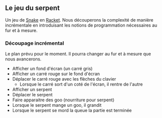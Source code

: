 ## Le jeu du serpent

Un jeu de [Snake](http://en.wikipedia.org/wiki/Snake_%28video_game%29) en [Racket](http://racket-lang.org/). Nous découperons la complexité de manière incrémentale en introduisant les notions de programmation nécessaires au fur et à mesure.

### Découpage incrémental

Le plan prévu pour le moment. Il pourra changer au fur et à mesure que nous avancerons.

- Afficher un fond d'écran (un carré gris)
- Afficher un carré rouge sur le fond d'écran
- Déplacer le carré rouge avec les flèches du clavier
  - Lorsque le carré sort d'un coté de l'écran, il rentre de l'autre
- Afficher un serpent
- Déplacer le serpent
- Faire apparaitre des goo (nourriture pour serpent)
- Lorsque le serpent mange un goo, il grandit
- Lorsque le serpent se mord la queue la partie est terminée
